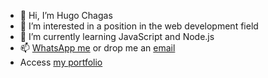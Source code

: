 - 👋 Hi, I’m Hugo Chagas
- 👀 I’m interested in a position in the web development field
- 🌱 I’m currently learning JavaScript and Node.js
- 📫 <a href='https://wa.me/447450599950'>WhatsApp me</a> or drop me an <a href='mailto:hugochagasuk@gmail.com'>email</a>
- Access <a href='https://h-chagas.github.io/hugo-portfolio/'>my portfolio</a>

<!---
h-chagas/h-chagas is a ✨ special ✨ repository because its `README.md` (this file) appears on your GitHub profile.
You can click the Preview link to take a look at your changes.
--->
